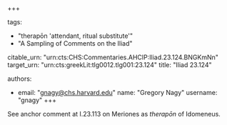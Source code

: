 +++

tags:
- "therapōn &#39;attendant, ritual substitute&#39;"
- "A Sampling of Comments on the Iliad"

citable_urn: "urn:cts:CHS:Commentaries.AHCIP:Iliad.23.124.BNGKmNn"
target_urn: "urn:cts:greekLit:tlg0012.tlg001:23.124"
title: "Iliad 23.124"

authors:
- email: "gnagy@chs.harvard.edu"
  name: "Gregory Nagy"
  username: "gnagy"
+++

<p>See anchor comment at I.23.113 on Meriones as <em>therapōn</em> of Idomeneus.  </p>